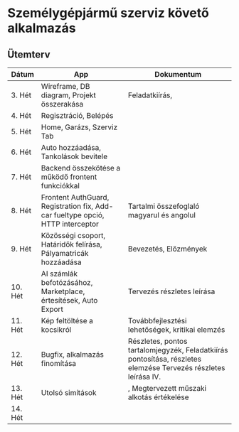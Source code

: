 # Személygépjármű szerviz követő alkalmazás

## Ütemterv

| Dátum  | App  | Dokumentum  |
|---|---|---|
| 3. Hét  | Wireframe, DB diagram, Projekt összerakása  | Feladatkiírás,   |
| 4. Hét  | Regisztráció, Belépés  |   |
| 5. Hét  | Home, Garázs, Szerviz Tab  |   |
| 6. Hét  | Auto hozzáadása, Tankolások bevitele  |  |
| 7. Hét  | Backend összekötése a működő frontent funkciókkal  |   |
| 8. Hét  | Frontent AuthGuard, Registration fix, Add-car fueltype opció, HTTP interceptor  | Tartalmi összefoglaló magyarul és angolul  |
| 9. Hét  | Közösségi csoport, Határidők felírása, Pályamatricák hozzáadása  | Bevezetés, Előzmények   |
| 10. Hét  | AI számlák befotózásához, Marketplace, értesítések, Auto Export  | Tervezés részletes leírása  |
| 11. Hét  | Kép feltöltése a kocsikról  | Továbbfejlesztési lehetőségek, kritikai elemzés  |
| 12. Hét  | Bugfix, alkalmazás finomítása  | Részletes, pontos tartalomjegyzék, Feladatkiírás pontosítása, részletes elemzése Tervezés részletes leírása IV.  |
| 13. Hét  | Utolsó simítások  | , Megtervezett műszaki alkotás értékelése  |
| 14. Hét  |   |   |
